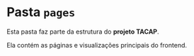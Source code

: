 # Pasta `pages`

Esta pasta faz parte da estrutura do **projeto TACAP**.

Ela contém as páginas e visualizações principais do frontend.
